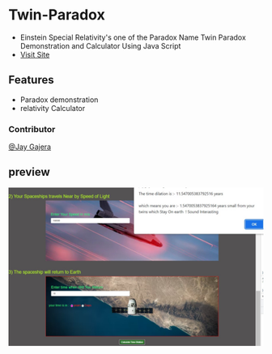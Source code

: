 # Twin-Paradox
- Einstein Special Relativity's one of the  Paradox Name Twin Paradox Demonstration and Calculator Using Java Script
- [Visit Site](https://jaygajera17.github.io/Twin-Paradox/)
## Features

- Paradox demonstration
- relativity Calculator
<!---
![image](https://user-images.githubusercontent.com/81226571/172037093-8144475c-f7d0-40d8-87cb-6253fc5c3d13.png) 
![image](https://user-images.githubusercontent.com/81226571/172037126-6b5d472d-7879-4d2f-85e0-c57d2a7cb032.png)
![image](https://user-images.githubusercontent.com/81226571/172037142-2263aed0-fa87-4834-bd87-d2ac569a14b9.png)
![image](https://user-images.githubusercontent.com/81226571/172037199-77ec6a43-5096-4045-a0f9-2270ab69c0bc.png)

--->


###  Contributor
[@Jay Gajera](https://jaygajera17.github.io/Jay_Gajera_17/)

## preview
![img](https://github.com/jaygajera17/Twin-Paradox/blob/main/4.jpg)
